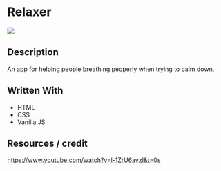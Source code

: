 # Relaxer

![](realxer.gif)

## Description

An app for helping people breathing peoperly when trying to calm down.

## Written With

* HTML
* CSS
* Vanilla JS

## Resources / credit

https://www.youtube.com/watch?v=l-1ZrU6avzI&t=0s